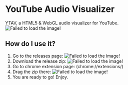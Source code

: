 # YouTube Audio Visualizer
YTAV, a HTML5 & WebGL audio visualizer for YouTube.
![Failed to load the image!](https://media.giphy.com/media/3o6EhH71OcTqqp3ies/giphy.gif "Youtube Audio Visualizer")

## How do I use it?
1. Go to the releases page:
![Failed to load the image!](http://i.imgur.com/dpKE59d.png "Releases")
2. Download the release zip:
![Failed to load the image!](http://i.imgur.com/1rdlJJ7.png "Release Zip")
3. Go to chrome extension page: (chrome://extensions/)
4. Drag the zip there:
![Failed to load the image!](http://i.imgur.com/IYUJsOm.png "Release Zip")
5. You are ready to go! Enjoy.
